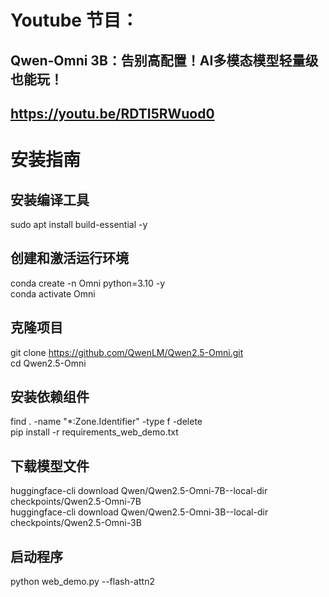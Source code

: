 # Youtube 节目：
## Qwen-Omni 3B：告别高配置！AI多模态模型轻量级也能玩！  
## https://youtu.be/RDTI5RWuod0   

# 安装指南

## 安装编译工具
sudo apt install build-essential -y  

## 创建和激活运行环境
conda create -n Omni python=3.10 -y    
conda activate Omni  

## 克隆项目
git clone https://github.com/QwenLM/Qwen2.5-Omni.git  
cd Qwen2.5-Omni  

## 安装依赖组件
find . -name "*:Zone.Identifier" -type f -delete  
pip install -r requirements_web_demo.txt  

## 下载模型文件
huggingface-cli download Qwen/Qwen2.5-Omni-7B--local-dir checkpoints/Qwen2.5-Omni-7B  
huggingface-cli download Qwen/Qwen2.5-Omni-3B--local-dir checkpoints/Qwen2.5-Omni-3B  

## 启动程序
python web_demo.py --flash-attn2  









 
















